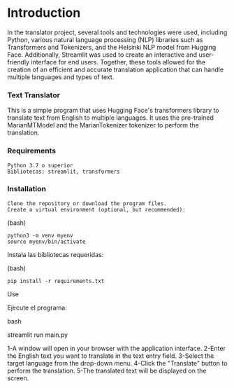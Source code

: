 # Introduction
In the translator project, several tools and technologies were used, including Python, various natural language processing (NLP) libraries such as Transformers and Tokenizers, and the Helsinki NLP model from Hugging Face. Additionally, Streamlit was used to create an interactive and user-friendly interface for end users. Together, these tools allowed for the creation of an efficient and accurate translation application that can handle multiple languages and types of text.

### Text Translator
This is a simple program that uses Hugging Face's transformers library to translate text from English to multiple languages. It uses the pre-trained MarianMTModel and the MarianTokenizer tokenizer to perform the translation.


### Requirements

    Python 3.7 o superior
    Bibliotecas: streamlit, transformers

### Installation

    Clone the repository or download the program files.
    Create a virtual environment (optional, but recommended):

(bash)

    python3 -m venv myenv
    source myenv/bin/activate

Instala las bibliotecas requeridas:

(bash)

    pip install -r requirements.txt

Use

   Ejecute el programa:

bash

streamlit run main.py
 
1-A window will open in your browser with the application interface.
2-Enter the English text you want to translate in the text entry field.
3-Select the target language from the drop-down menu.
4-Click the "Translate" button to perform the translation.
5-The translated text will be displayed on the screen.

